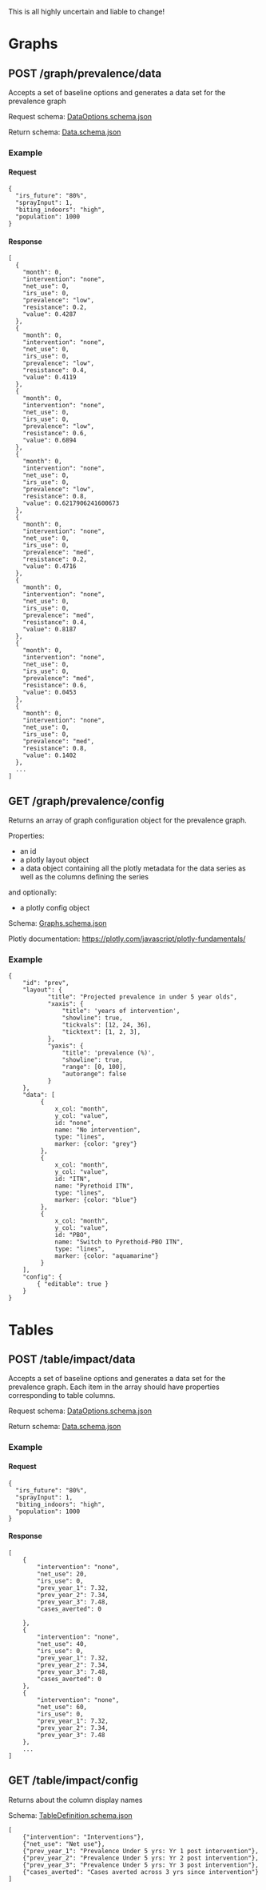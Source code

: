 This is all highly uncertain and liable to change!

# Graphs

## POST /graph/prevalence/data
Accepts a set of baseline options and generates a data set for the prevalence graph

Request schema: [DataOptions.schema.json](./DataOptions.schema.json)

Return schema: [Data.schema.json](./Data.schema.json)

### Example
#### Request
```
{
  "irs_future": "80%",
  "sprayInput": 1,
  "biting_indoors": "high",
  "population": 1000
}
```

#### Response
```
[
  {
    "month": 0,
    "intervention": "none",
    "net_use": 0,
    "irs_use": 0,
    "prevalence": "low",
    "resistance": 0.2,
    "value": 0.4287
  },
  {
    "month": 0,
    "intervention": "none",
    "net_use": 0,
    "irs_use": 0,
    "prevalence": "low",
    "resistance": 0.4,
    "value": 0.4119
  },
  {
    "month": 0,
    "intervention": "none",
    "net_use": 0,
    "irs_use": 0,
    "prevalence": "low",
    "resistance": 0.6,
    "value": 0.6894
  },
  {
    "month": 0,
    "intervention": "none",
    "net_use": 0,
    "irs_use": 0,
    "prevalence": "low",
    "resistance": 0.8,
    "value": 0.6217906241600673
  },
  {
    "month": 0,
    "intervention": "none",
    "net_use": 0,
    "irs_use": 0,
    "prevalence": "med",
    "resistance": 0.2,
    "value": 0.4716
  },
  {
    "month": 0,
    "intervention": "none",
    "net_use": 0,
    "irs_use": 0,
    "prevalence": "med",
    "resistance": 0.4,
    "value": 0.8187
  },
  {
    "month": 0,
    "intervention": "none",
    "net_use": 0,
    "irs_use": 0,
    "prevalence": "med",
    "resistance": 0.6,
    "value": 0.0453
  },
  {
    "month": 0,
    "intervention": "none",
    "net_use": 0,
    "irs_use": 0,
    "prevalence": "med",
    "resistance": 0.8,
    "value": 0.1402
  },
  ...
]
```

## GET /graph/prevalence/config
Returns an array of graph configuration object for the prevalence graph.

Properties:
* an id
* a plotly layout object
* a data object containing all the plotly metadata for the data series as well as the columns defining the series

and optionally:
* a plotly config object

Schema: [Graphs.schema.json](./Graphs.schema.json)

Plotly documentation: https://plotly.com/javascript/plotly-fundamentals/

### Example 
```
{
    "id": "prev",
    "layout": {
           "title": "Projected prevalence in under 5 year olds",
           "xaxis": {
               "title": 'years of intervention',
               "showline": true,
               "tickvals": [12, 24, 36],
               "ticktext": [1, 2, 3],
           },
           "yaxis": {
               "title": 'prevalence (%)',
               "showline": true,
               "range": [0, 100],
               "autorange": false
           }
    },
    "data": [
         {
             x_col: "month",
             y_col: "value", 
             id: "none",
             name: "No intervention",
             type: "lines",
             marker: {color: "grey"}
         },
         {
             x_col: "month",
             y_col: "value", 
             id: "ITN",
             name: "Pyrethoid ITN",
             type: "lines",
             marker: {color: "blue"}
         },
         {
             x_col: "month",
             y_col: "value", 
             id: "PBO",
             name: "Switch to Pyrethoid-PBO ITN",
             type: "lines",
             marker: {color: "aquamarine"}
         }
    ],
    "config": {
        { "editable": true }
    } 
}

```

# Tables

## POST /table/impact/data
Accepts a set of baseline options and generates a data set for the prevalence graph. 
Each item in the array should have properties corresponding to table columns.

Request schema: [DataOptions.schema.json](./DataOptions.schema.json)

Return schema: [Data.schema.json](./Data.schema.json)

### Example
#### Request
```
{
  "irs_future": "80%",
  "sprayInput": 1,
  "biting_indoors": "high",
  "population": 1000
}
```

#### Response

```
[
    {
        "intervention": "none",
        "net_use": 20,
        "irs_use": 0,
        "prev_year_1": 7.32,
        "prev_year_2": 7.34,
        "prev_year_3": 7.48,
        "cases_averted": 0

    },
    {
        "intervention": "none",
        "net_use": 40,
        "irs_use": 0,
        "prev_year_1": 7.32,
        "prev_year_2": 7.34,
        "prev_year_3": 7.48,
        "cases_averted": 0
    },
    {
        "intervention": "none",
        "net_use": 60,
        "irs_use": 0,
        "prev_year_1": 7.32,
        "prev_year_2": 7.34,
        "prev_year_3": 7.48
    },
    ...
]
```

## GET /table/impact/config
Returns about the column display names

Schema: [TableDefinition.schema.json](./TableDefinition.schema.json)

```
[
    {"intervention": "Interventions"},
    {"net_use": "Net use"},
    {"prev_year_1": "Prevalence Under 5 yrs: Yr 1 post intervention"},
    {"prev_year_2": "Prevalence Under 5 yrs: Yr 2 post intervention"},
    {"prev_year_3": "Prevalence Under 5 yrs: Yr 3 post intervention"},
    {"cases_averted": "Cases averted across 3 yrs since intervention"}
]
```